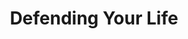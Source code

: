 ---
title: "Defending Your Life"
year: 1991
rating: 4
stars: "★★★★"
rewatched: false
permalink: "defending-your-life"
watched_on: 2020-12-31
---
